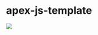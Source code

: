 # apex-js-template
<img src="http://f.st-hatena.com/images/fotolife/t/tyoshikawa1106/20151208/20151208081629.png" />
